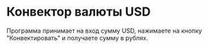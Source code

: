 # Конвектор валюты USD

Программа принимает на вход сумму USD, нажимаете на кнопку "Конвектировать" и получаете сумму в рублях. 


